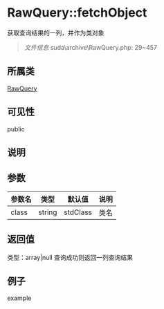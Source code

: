 # RawQuery::fetchObject
获取查询结果的一列，并作为类对象
> *文件信息* suda\archive\RawQuery.php: 29~457
## 所属类 

[RawQuery](../RawQuery.md)

## 可见性

  public  
## 说明



## 参数

| 参数名 | 类型 | 默认值 | 说明 |
|--------|-----|-------|-------|
| class |  string | stdClass |  类名 |

## 返回值
类型：array|null
 查询成功则返回一列查询结果

## 例子

example